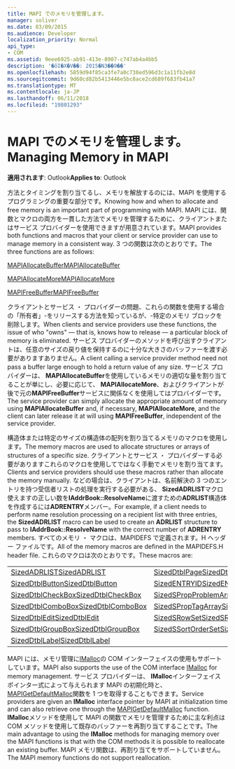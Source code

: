 ```yaml
---
title: MAPI でのメモリを管理します。
manager: soliver
ms.date: 03/09/2015
ms.audience: Developer
localization_priority: Normal
api_type:
- COM
ms.assetid: 9eee6925-ab91-413e-8907-c747ab4a4bb5
description: '�ŏI�X�V��: 2015�N3��9��'
ms.openlocfilehash: 5859d94f85ca3fe7a0c738ed596d3c1a11fb2e8d
ms.sourcegitcommit: 9d60cd82b5413446e5bc8ace2cd689f683fb41a7
ms.translationtype: MT
ms.contentlocale: ja-JP
ms.lasthandoff: 06/11/2018
ms.locfileid: "19801293"
---
```

# <a name="managing-memory-in-mapi"></a><span data-ttu-id="56070-103">MAPI でのメモリを管理します。</span><span class="sxs-lookup"><span data-stu-id="56070-103">Managing Memory in MAPI</span></span>

  
  
<span data-ttu-id="56070-104">**適用されます**: Outlook</span><span class="sxs-lookup"><span data-stu-id="56070-104">**Applies to**: Outlook</span></span> 
  
<span data-ttu-id="56070-105">方法とタイミングを割り当てるし、メモリを解放するのには、MAPI を使用するプログラミングの重要な部分です。</span><span class="sxs-lookup"><span data-stu-id="56070-105">Knowing how and when to allocate and free memory is an important part of programming with MAPI.</span></span> <span data-ttu-id="56070-106">MAPI には、関数とマクロの両方を一貫した方法でメモリを管理するために、クライアントまたはサービス プロバイダーを使用できますが用意されています。</span><span class="sxs-lookup"><span data-stu-id="56070-106">MAPI provides both functions and macros that your client or service provider can use to manage memory in a consistent way.</span></span> <span data-ttu-id="56070-107">3 つの関数は次のとおりです。</span><span class="sxs-lookup"><span data-stu-id="56070-107">The three functions are as follows:</span></span>
  
[<span data-ttu-id="56070-108">MAPIAllocateBuffer</span><span class="sxs-lookup"><span data-stu-id="56070-108">MAPIAllocateBuffer</span></span>](mapiallocatebuffer.md)
  
[<span data-ttu-id="56070-109">MAPIAllocateMore</span><span class="sxs-lookup"><span data-stu-id="56070-109">MAPIAllocateMore</span></span>](mapiallocatemore.md)
  
[<span data-ttu-id="56070-110">MAPIFreeBuffer</span><span class="sxs-lookup"><span data-stu-id="56070-110">MAPIFreeBuffer</span></span>](mapifreebuffer.md)
  
<span data-ttu-id="56070-111">クライアントとサービス ・ プロバイダーの問題、これらの関数を使用する場合の「所有者」-をリリースする方法を知っているが、-特定のメモリ ブロックを削除します。</span><span class="sxs-lookup"><span data-stu-id="56070-111">When clients and service providers use these functions, the issue of who "owns" — that is, knows how to release — a particular block of memory is eliminated.</span></span> <span data-ttu-id="56070-112">サービス プロバイダーのメソッドを呼び出すクライアントは、任意のサイズの戻り値を保持するのに十分な大きさのバッファーを渡す必要がありますありません。</span><span class="sxs-lookup"><span data-stu-id="56070-112">A client calling a service provider method need not pass a buffer large enough to hold a return value of any size.</span></span> <span data-ttu-id="56070-113">サービス プロバイダーは、 **MAPIAllocateBuffer**を使用しているメモリの適切な量を割り当てることが単にし、必要に応じて、 **MAPIAllocateMore**、およびクライアントが後で元の**MAPIFreeBuffer**サービスに関係なくを使用してはプロバイダーです。</span><span class="sxs-lookup"><span data-stu-id="56070-113">The service provider can simply allocate the appropriate amount of memory using **MAPIAllocateBuffer** and, if necessary, **MAPIAllocateMore**, and the client can later release it at will using **MAPIFreeBuffer**, independent of the service provider.</span></span> 
  
<span data-ttu-id="56070-114">構造体または特定のサイズの構造体の配列を割り当てるメモリのマクロを使用します。</span><span class="sxs-lookup"><span data-stu-id="56070-114">The memory macros are used to allocate structures or arrays of structures of a specific size.</span></span> <span data-ttu-id="56070-115">クライアントとサービス ・ プロバイダーする必要がありますこれらのマクロを使用してではなく手動でメモリを割り当てます。</span><span class="sxs-lookup"><span data-stu-id="56070-115">Clients and service providers should use these macros rather than allocate the memory manually.</span></span> <span data-ttu-id="56070-116">などの場合は、クライアントは、名前解決の 3 つのエントリを持つ受信者リストの処理を実行する必要がある、 **SizedADRLIST**マクロ使えますの正しい数を**IAddrBook::ResolveName**に渡すための**ADRLIST**構造体を作成するには**ADRENTRY**メンバー。</span><span class="sxs-lookup"><span data-stu-id="56070-116">For example, if a client needs to perform name resolution processing on a recipient list with three entries, the **SizedADRLIST** macro can be used to create an **ADRLIST** structure to pass to **IAddrBook::ResolveName** with the correct number of **ADRENTRY** members.</span></span> <span data-ttu-id="56070-117">すべてのメモリ ・ マクロは、MAPIDEFS で定義されます。H ヘッダー ファイルです。</span><span class="sxs-lookup"><span data-stu-id="56070-117">All of the memory macros are defined in the MAPIDEFS.H header file.</span></span> <span data-ttu-id="56070-118">これらのマクロは次のとおりです。</span><span class="sxs-lookup"><span data-stu-id="56070-118">These macros are:</span></span> 
  
|||
|:-----|:-----|
|[<span data-ttu-id="56070-119">SizedADRLIST</span><span class="sxs-lookup"><span data-stu-id="56070-119">SizedADRLIST</span></span>](sizedadrlist.md) <br/> |[<span data-ttu-id="56070-120">SizedDtblPage</span><span class="sxs-lookup"><span data-stu-id="56070-120">SizedDtblPage</span></span>](sizeddtblpage.md) <br/> |
|[<span data-ttu-id="56070-121">SizedDtblButton</span><span class="sxs-lookup"><span data-stu-id="56070-121">SizedDtblButton</span></span>](sizeddtblbutton.md) <br/> |[<span data-ttu-id="56070-122">SizedENTRYID</span><span class="sxs-lookup"><span data-stu-id="56070-122">SizedENTRYID</span></span>](sizedentryid.md) <br/> |
|[<span data-ttu-id="56070-123">SizedDtblCheckBox</span><span class="sxs-lookup"><span data-stu-id="56070-123">SizedDtblCheckBox</span></span>](sizeddtblcheckbox.md) <br/> |[<span data-ttu-id="56070-124">SizedSPropProblemArray</span><span class="sxs-lookup"><span data-stu-id="56070-124">SizedSPropProblemArray</span></span>](sizedspropproblemarray.md) <br/> |
|[<span data-ttu-id="56070-125">SizedDtblComboBox</span><span class="sxs-lookup"><span data-stu-id="56070-125">SizedDtblComboBox</span></span>](sizeddtblcombobox.md) <br/> |[<span data-ttu-id="56070-126">SizedSPropTagArray</span><span class="sxs-lookup"><span data-stu-id="56070-126">SizedSPropTagArray</span></span>](sizedsproptagarray.md) <br/> |
|[<span data-ttu-id="56070-127">SizedDtblEdit</span><span class="sxs-lookup"><span data-stu-id="56070-127">SizedDtblEdit</span></span>](sizeddtbledit.md) <br/> |[<span data-ttu-id="56070-128">SizedSRowSet</span><span class="sxs-lookup"><span data-stu-id="56070-128">SizedSRowSet</span></span>](sizedsrowset.md) <br/> |
|[<span data-ttu-id="56070-129">SizedDtblGroupBox</span><span class="sxs-lookup"><span data-stu-id="56070-129">SizedDtblGroupBox</span></span>](sizeddtblgroupbox.md) <br/> |[<span data-ttu-id="56070-130">SizedSSortOrderSet</span><span class="sxs-lookup"><span data-stu-id="56070-130">SizedSSortOrderSet</span></span>](sizedssortorderset.md) <br/> |
|[<span data-ttu-id="56070-131">SizedDtblLabel</span><span class="sxs-lookup"><span data-stu-id="56070-131">SizedDtblLabel</span></span>](sizeddtbllabel.md) <br/> | <br/> |
   
<span data-ttu-id="56070-132">MAPI には、メモリ管理に[IMalloc](http://msdn.microsoft.com/ja-jp/library/ms678425%28VS.85%29.aspx)の COM インターフェイスの使用もサポートしています。</span><span class="sxs-lookup"><span data-stu-id="56070-132">MAPI also supports the use of the COM interface [IMalloc](http://msdn.microsoft.com/ja-jp/library/ms678425%28VS.85%29.aspx) for memory management.</span></span> <span data-ttu-id="56070-133">サービス プロバイダーは、 **IMalloc**インターフェイス ポインター式によって与えられます MAPI の初期化時と、 [MAPIGetDefaultMalloc](mapigetdefaultmalloc.md)関数を 1 つを取得することもできます。</span><span class="sxs-lookup"><span data-stu-id="56070-133">Service providers are given an **IMalloc** interface pointer by MAPI at initialization time and can also retrieve one through the [MAPIGetDefaultMalloc](mapigetdefaultmalloc.md) function.</span></span> <span data-ttu-id="56070-134">**IMalloc**メソッドを使用して MAPI の関数でメモリを管理するために主な利点は COM メソッドを使用して既存のバッファーを再割り当てすることです。</span><span class="sxs-lookup"><span data-stu-id="56070-134">The main advantage to using the **IMalloc** methods for managing memory over the MAPI functions is that with the COM methods it is possible to reallocate an existing buffer.</span></span> <span data-ttu-id="56070-135">MAPI メモリ関数は、再割り当てをサポートしていません。</span><span class="sxs-lookup"><span data-stu-id="56070-135">The MAPI memory functions do not support reallocation.</span></span> 
  


